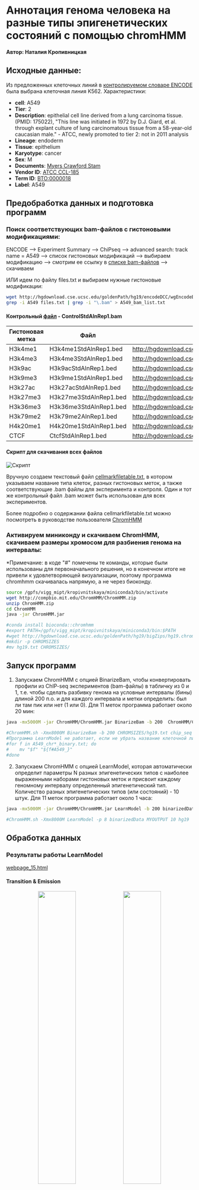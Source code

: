 # Аннотация генома человека на разные типы эпигенетических состояний с помощью chromHMM

**Автор: Наталия Кропивницкая**

## Исходные данные:
Из предложенных клеточных линий в [контролируемом словаре ENCODE](https://genome.ucsc.edu/ENCODE/dataMatrix/encodeChipMatrixHuman.html) была выбрана клеточная линия K562. Характеристики:
- **cell**: A549
- **Tier**: 2
- **Description**: epithelial cell line derived from a lung carcinoma tissue. (PMID: 175022), "This line was initiated in 1972 by D.J. Giard, et al. through explant culture of lung carcinomatous tissue from a 58-year-old caucasian male." - ATCC, newly promoted to tier 2: not in 2011 analysis
- **Lineage**: endoderm
- **Tissue**: epithelium
- **Karyotype**: cancer
- **Sex**: M
- **Documents**: [Myers Crawford Stam](https://genome.ucsc.edu/ENCODE/protocols/cell/human/A549_Stam_protocol.pdf)
- **Vendor ID**: [ATCC CCL-185](http://www.atcc.org/ATCCAdvancedCatalogSearch/ProductDetails/tabid/452/Default.aspx?ATCCNum=CCL-185&Template=cellBiology)
- **Term ID**: [BTO:0000018](http://www.ebi.ac.uk/ontology-lookup/browse.do?ontName=BTO&termId=BTO%3A0000018)
- **Label**: A549

## Предобработка данных и подготовка программ
### Поиск соответствующих bam-файлов с гистоновыми модификациями:

ENCODE --> Experiment Summary --> ChiPseq --> advanced search: track name = A549 --> список гистоновых модификаций --> выбираем модификацию --> смотрим ее ссылку в [списке bam-файлов](http://hgdownload.cse.ucsc.edu/goldenPath/hg19/encodeDCC/wgEncodeBroadHistone/) --> скачиваем

ИЛИ идем по файлу files.txt и выбираем нужные гистоновые модификации:

```bash
wget http://hgdownload.cse.ucsc.edu/goldenPath/hg19/encodeDCC/wgEncodeBroadHistone/files.txt
grep -i A549 files.txt | grep -i "\.bam" > A549_bam_list.txt
```

#### Контрольный [файл](http://hgdownload.cse.ucsc.edu/goldenPath/hg19/encodeDCC/wgEncodeBroadHistone/wgEncodeBroadHistoneA549ControlDex100nmAlnRep1.bam) - ControlStdAlnRep1.bam
| Гистоновая метка | Файл | Ссылка на файл |
| ------------- | ------------- | ------------- |
|	H3k4me1 |	H3k4me1StdAlnRep1.bed	| http://hgdownload.cse.ucsc.edu/goldenPath/hg19/encodeDCC/wgEncodeBroadHistone/wgEncodeBroadHistoneA549H3k04me1Etoh02AlnRep1.bam |
|	H3k4me3 |	H3k4me3StdAlnRep1.bed |	http://hgdownload.cse.ucsc.edu/goldenPath/hg19/encodeDCC/wgEncodeBroadHistone/wgEncodeBroadHistoneA549H3k04me3Etoh02AlnRep1.bam |
|	H3k9ac |	H3k9acStdAlnRep1.bed |	http://hgdownload.cse.ucsc.edu/goldenPath/hg19/encodeDCC/wgEncodeBroadHistone/wgEncodeBroadHistoneA549H3k09acEtoh02AlnRep1.bam |
|	H3k9me3 |	H3k9me1StdAlnRep1.bed |	http://hgdownload.cse.ucsc.edu/goldenPath/hg19/encodeDCC/wgEncodeBroadHistone/wgEncodeBroadHistoneA549H3k09me3Etoh02AlnRep1.bam |
|	H3k27ac |	H3k27acStdAlnRep1.bed |	http://hgdownload.cse.ucsc.edu/goldenPath/hg19/encodeDCC/wgEncodeBroadHistone/wgEncodeBroadHistoneA549H3k27acEtoh02AlnRep1.bam |
|	H3k27me3 |	H3k27me3StdAlnRep1.bed |	http://hgdownload.cse.ucsc.edu/goldenPath/hg19/encodeDCC/wgEncodeBroadHistone/wgEncodeBroadHistoneA549H3k27me3Etoh02AlnRep1.bam |
|	H3k36me3 |	H3k36me3StdAlnRep1.bed |	http://hgdownload.cse.ucsc.edu/goldenPath/hg19/encodeDCC/wgEncodeBroadHistone/wgEncodeBroadHistoneA549H3k36me3Etoh02AlnRep1.bam |
|	H3k79me2 |	H3k79me2AlnRep1.bed |	http://hgdownload.cse.ucsc.edu/goldenPath/hg19/encodeDCC/wgEncodeBroadHistone/wgEncodeBroadHistoneA549H3k79me2Etoh02AlnRep1.bam |
|	H4k20me1 |	H4k20me1StdAlnRep1.bed |	http://hgdownload.cse.ucsc.edu/goldenPath/hg19/encodeDCC/wgEncodeBroadHistone/wgEncodeBroadHistoneA549H4k20me1Etoh02AlnRep1.bam |
|	CTCF |	CtcfStdAlnRep1.bed |	http://hgdownload.cse.ucsc.edu/goldenPath/hg19/encodeDCC/wgEncodeBroadHistone/wgEncodeBroadHistoneA549CtcfEtoh02AlnRep1.bam |

#### Скрипт для скачивания всех файлов
![Скрипт](https://github.com/Natali17/chipseq-chromHMM-hw4/blob/main/img/downloading_bam.png) 

Вручную создаем текстовый файл [cellmarkfiletable.txt](https://github.com/Natali17/chipseq-chromHMM-hw4/blob/main/data/cellmarkfiletable.txt), в котором указываем название типа клеток, разных гистоновых меток, а также соответствующие .bam файлы для эксперимента и контроля. Один и тот же контрольный файл .bam может быть использован для всех экспериментов.

Более подробно о содержании файла cellmarkfiletable.txt можно посмотреть в руководстве пользователя [ChromHMM](https://github.com/Natali17/chipseq-chromHMM-hw4/blob/main/data/ChromHMM_tutorial.pdf)

### Активируем миниконду и скачиваем ChromHMM, скачиваем размеры хромосом для разбиения генома на интервалы:
*Примечание: в коде "#" помечены те команды, которые были использованы для первоначального решения, но в конечном итоге не привели к удовлетворяющей визуализации, поэтому программа chromhmm скачивалась напрямую, а не через биоконду.

```bash
source /gpfs/vigg_mipt/kropivnitskaya/miniconda3/bin/activate
wget http://compbio.mit.edu/ChromHMM/ChromHMM.zip
unzip ChromHMM.zip
cd ChromHMM
java -jar ChromHMM.jar

#conda install bioconda::chromhmm
#export PATH=/gpfs/vigg_mipt/kropivnitskaya/miniconda3/bin:$PATH
#wget http://hgdownload.cse.ucsc.edu/goldenPath/hg19/bigZips/hg19.chrom.sizes -O hg19.txt
#mkdir -p CHROMSIZES
#mv hg19.txt CHROMSIZES/
```

## Запуск программ
1. Запускаем ChromHMM с опцией BinarizeBam, чтобы конвертировать профили из ChIP-seq экспериментов (bam-файлы) в табличку из 0 и 1, т.е. чтобы сделать разбивку генома на условные интервалы (бины) длиной 200 п.о. и для каждого интервала и метки определить: был ли там пик или нет (1 или 0). Для 11 меток программа работает около 20 мин:

```bash
java -mx5000M -jar ChromHMM/ChromHMM.jar BinarizeBam -b 200  ChromHMM/CHROMSIZES/hg19.txt chip_seq cellmarkfiletable.txt binarizedData

#ChromHMM.sh -Xmx8000M BinarizeBam -b 200 CHROMSIZES/hg19.txt chip_seq cellmarkfiletable.txt binarizedData
#Программа LearnModel не работает, если не убрать название клеточной линии из названий бинарных файлов, поэтому:
#for f in A549_chr*_binary.txt; do
#    mv "$f" "${f#A549_}"
#done
```

2. Запускаем ChromHMM с опцией LearnModel, которая автоматически определит параметры N разных эпигенетических типов с наиболее выраженными наборами гистоновых меток и присвоит каждому геномному интервалу определенный эпигенетический тип. Количество разных эпигенетических типов (или состояний) - 10 штук. Для 11 меток программа работает около 1 часа:

```bash
java -mx5000M -jar ChromHMM/ChromHMM.jar LearnModel -b 200 binarizedData/ MYOUTPUT 15 hg19

#ChromHMM.sh -Xmx8000M LearnModel -p 8 binarizedData MYOUTPUT 10 hg19
```

## Обработка данных

### Результаты работы LearnModel
[webpage_15.html](https://github.com/Natali17/chipseq-chromHMM-hw4/blob/main/data/webpage_15.html)

#### Transition & Emission
<p align="center">
  <img src="https://github.com/Natali17/chipseq-chromHMM-hw4/blob/main/img/transitions_15.png" width="45%" />
  <img src="https://github.com/Natali17/chipseq-chromHMM-hw4/blob/main/img/transitions_15.png" width="45%" />
</p>

#### RefSeqTES & RefSeqTSS
<p align="center">
  <img src="https://github.com/Natali17/chipseq-chromHMM-hw4/blob/main/img/A549_15_RefSeqTES_neighborhood.png" width="45%" />
  <img src="https://github.com/Natali17/chipseq-chromHMM-hw4/blob/main/img/A549_15_RefSeqTSS_neighborhood.png" width="45%" />
</p>

#### Overlap
![overlap](https://github.com/Natali17/chipseq-chromHMM-hw4/blob/main/img/A549_15_overlap.png)

### Геномный браузер
#### Настройки геномного браузера
http://genome.ucsc.edu --> My Data --> Custom Tracks --> загружаем файл [A549_15_dense.bed]() --> Return to current position --> Regulation  --> ENCODE Regulation (show, full) & ENC Histone (show) (click) --> Broad Histone (show, full) (click) --> [выбор нужных параметров]() --> Submit --> выбор нужного региона --> получаем изображения.
![adjusting_browser](https://github.com/Natali17/chipseq-chromHMM-hw4/blob/main/img/adjusting_browser.png)

#### Определение эпигенетических состояний

Краткая сводка из публичных источников, за какие эпигенетические состояния могут отвечать использованные гистоновые маркеры:
| Метка | Ассоциированные состояния ChromHMM | 
|---------------|------------------------------------------------|
| H3K4me3 | Active Promoter, Weak Promoter | 
| H3K4me1 | Strong Enhancer, Weak/Poised Enhancer |  
| H3K27ac | Strong Enhancer, Active Promoter | 
| H3K9ac | Active Promoter, Enhancer | 
| H3K27me3 | Heterochromatin, repressed | 
| H3K9me3 | Heterochromatin, Repetitive/CNV | 
| H3K36me3 | Weak Transcribed, Transcription Elongation | 
| H3K79me2 | Weak Transcribed, Weak Enchancer, Transcription Elongation |
| H4K20me1 | Weak Transcribed, Heterochromatin | 
| CTCF | Insulator, Weak Enchancer | Изоляторы, границы TAD | 

На основе графика "Fold Enrichment A549_15" и сопоставления с визуализацией геномным браузером, вот итоговая таблица, интерпретирующая состояния ChromHMM для клеточной линии A549, модель с 15 состояниями:

| State | Биологическая интерпретация        | Обоснование (по обогащению)                                                             |
|-------|-------------------------------------|------------------------------|
| 1     |  Repressed           | Сильное обогащение по LaminB1, умеренно по Genome%                                                            |
| 2     |  Repressed            | Обогащение по LaminB1 и Genome%                                                    |
| 3     |  Heterochromatin            | Сильное обогащение по LaminB1                                                  |
| 4     |    Weak Transcribed        | Обогащение по RefSeqGene, меньше RefSeqExon, RefSeqTES                         |
| 5     |  Transcriptional Elongation    | Обогащение по RefSeqGene, RefSeqExon, RefSeqTES                                             |
| 6     |  Transcriptional Elongation/ Weak Transcribed             | Обогащение по RefSeqGene, меньше RefSeqExon, RefSeqTES                              |
| 7     |    Weak Transcribed            | Яркое обогащение по RefSeqGene                                                                  |
| 8     |   Transcriptional Elongation       | Яркое обогащение по RefSeqGene                                  |
| 9     |   Weak Transcribed             | Сильное обогащение по RefSeqTES, RefSeqGene, RefSeqExon                                         |
| 10    |   Weak Transcribed          | Нет чётких обогащений, умеренные сигналы рядом с LaminB1 и RefSeqGene                                                |
| 11    |  Weak Enchancer   | Нет чётких обогащений, умеренные сигналы рядом с RefSeqTES и RefSeqTSS2Kb                                          |
| 12    |  Weak Enhancer       | Сильное обогащение по RefSeqGene, меньше RefSeqTES и RefSeqTSS2Kb                                       |
| 13    |  Active promoter           | Сильное обогащение по CpGIsland, RefSeqExon, RefSeqTSS и RefSeqTSS2Kb            |
| 14    |  Active Promoter        | Сигнал слабее, но аналогично State 13                                     |
| 15    |   Insulator        | Умеренное обогащение по LaminB1                                                  |



Как определялись эпигенетические состояния:
- Из A549_15_RefSeqTSS_neighborhood.png видно, что State 13 отвечает за начало транскрипции, плюс обогащения по CpGIsland, RefSeqExon, RefSeqTSS и RefSeqTSS2Kb из Fold_Enrichment_A549_15.png и пики на маркерах H3K4me3, H3K9ac, H3K27ac --> Active Promoter
![state13](https://github.com/Natali17/chipseq-chromHMM-hw4/blob/main/img/state13.png)
- Из визуализации геномным браузером видно, что State 12 обрамляет State 13 с двух сторон, и есть яркие пики H3K4me1, который часто отвечает за энхансеры. Однако из графика RefSeqTES.png видим, что тарскрипционная активность распределена по всему участку --> Weak Enhancer / Weak Transcribed
![state12](https://github.com/Natali17/chipseq-chromHMM-hw4/blob/main/img/state12.png)
- Больше всего в геноме State 1 и State 2, cильное обогащение по LaminB1 --> Repressed
![state1_2](https://github.com/Natali17/chipseq-chromHMM-hw4/blob/main/img/state1_2.png)
- Для State 3 характерны пики H3k9me3 (является индикатором гетерохроматина или репрессированных транскрибируемых областей) и сильное обогащение по по LaminB1 --> Heterochromatin
![state3](https://github.com/Natali17/chipseq-chromHMM-hw4/blob/main/img/state3.png)
- Для State 6 характерны пики H3K79me2, H3K36me3, H4K20me1, а также обогащение по RefSeqGene, меньше RefSeqExon, RefSeqTES --> Transcriptional Elongation/ Weak Transcribed
- В State 8 есть пики H4K20me1, H3K36me3, H3K79me2, в некоторых случаях пики и других меток, а также яркое обогащение по RefSeqGene --> Transcription Elongation
![state6_8](https://github.com/Natali17/chipseq-chromHMM-hw4/blob/main/img/state6_8.png)
- В State 14 много CpGIslands, как и в State 13, также пики H3K4me3 и H3K9ac --> Active Promoter
- В State 15 наблюдаются пики CTCF и умеренное обогащение по LaminB1 --> Insulator
![state14_15](https://github.com/Natali17/chipseq-chromHMM-hw4/blob/main/img/state14_15.png)
- В State 11 нет чётких обогащений, только умеренные сигналы рядом с RefSeqTES и RefSeqTSS2Kb, и отсутствуют пики по гистоновым модификациям --> Weak Enchancer
- В State 5 есть пики H3k36me3, а также обогащение по RefSeqGene, меньше RefSeqExon, RefSeqTES --> Transcription Elongation
- В State 7 небольшие пики H3K36me3, H3K79me2, H4k20me1 (не всегда), яркое обогащение по RefSeqGene --> Weak Transcribed
![state5_7](https://github.com/Natali17/chipseq-chromHMM-hw4/blob/main/img/state5_7.png)
- В State 10 нет чётких обогащений, умеренные сигналы рядом с LaminB1 и RefSeqGene, а также почти не наблюдается пиков --> Weak Transcribed
- В State 9 пики от CTCF сопряжены с пиками от других гистоновых меток, а также нет сильных активирующих меток типа H3K4me3 или H3K27ac --> Weak Transcribed
![state10_9](https://github.com/Natali17/chipseq-chromHMM-hw4/blob/main/img/state10_9.png)
- В State 4 небольшие пики H3k9me1, обогащение по RefSeqGene, меньше RefSeqExon, RefSeqTES --> Weak Transcribed
![state4](https://github.com/Natali17/chipseq-chromHMM-hw4/blob/main/img/state4.png)

#### Код для переименования эпигенетических состояний
```python
state_names = [ 'Repressed',
                'Repressed',
                'Heterochromatin',
                'Weak_Transcribed',
                'Transcriptional_Elongation',
                'Transcriptional_Elongation',
                'Weak_Transcribed',
                'Transcriptional_Elongation',
                'Weak_Transcribed',
                'Weak_Transcribed',
                'Weak_Enchancer',
                'Weak_Enchancer',
                'Active_Promoter',
                'Active_Promoter',
                'Inculator' ]

with open(f'A549_15_dense.bed', 'r') as origin_file:
  with open(f'A549_15_dense_named.bed', 'w') as named_file:
    lines = origin_file.readlines()
    named_file.write(lines[0])
    for line in lines[1:]:
        line_splited = line.split('\t')
        line_splited[3] += '_' + state_names[int(line_splited[3]) - 1]
        named_file.write('\t'.join(line_splited))
```
Файлы A549_15_dense.bed и A549_15_dense_named.bed находятсяв папке data.

#### Полученная визуализация
![named_visualization](https://github.com/Natali17/chipseq-chromHMM-hw4/blob/main/img/named_visualization.png)





